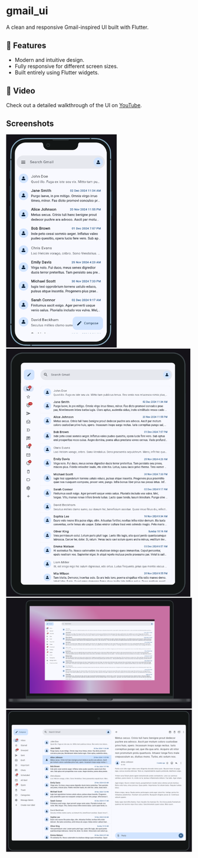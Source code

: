 # gmail_ui

A clean and responsive Gmail-inspired UI built with Flutter.

## 🌟 Features

- Modern and intuitive design.
- Fully responsive for different screen sizes.
- Built entirely using Flutter widgets.

## 🎥 Video

Check out a detailed walkthrough of the UI on [YouTube](https://youtu.be/tIuoigKtgqk).

## Screenshots

<img src="screenshots/Screenshot from 2024-12-12 15-24-23.png" alt="mobile" width="300">  

<img src="screenshots/Screenshot from 2024-12-12 15-26-22.png" alt="tablet" width="500">  

<img src="screenshots/Screenshot from 2024-12-12 15-27-44.png" alt="desktop">  

<img src="screenshots/Screenshot from 2024-12-12 15-30-52.png" alt="desktop2">  
